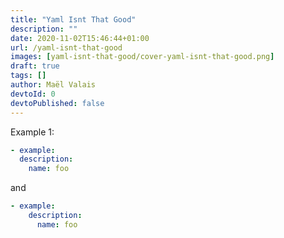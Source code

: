 ```yaml
---
title: "Yaml Isnt That Good"
description: ""
date: 2020-11-02T15:46:44+01:00
url: /yaml-isnt-that-good
images: [yaml-isnt-that-good/cover-yaml-isnt-that-good.png]
draft: true
tags: []
author: Maël Valais
devtoId: 0
devtoPublished: false
---
```


Example 1:

```yaml
- example:
  description:
    name: foo
```

and

```yaml
- example:
    description:
      name: foo
```
